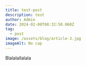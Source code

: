 ```yaml
---
title: test-post
description: test
author: Admin
date: 2024-02-08T08:32:50.060Z
tag:
  - post
image: /assets/blog/article-3.jpg
imageAlt: No cap
---
```

Blalalallalala
